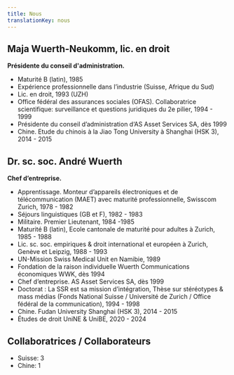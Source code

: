 ```yaml
---
title: Nous
translationKey: nous
---
```


## Maja Wuerth-Neukomm, lic. en droit

**Présidente du conseil d'administration.**

- Maturité B (latin), 1985
- Expérience professionnelle dans l’industrie (Suisse, Afrique du Sud)
- Lic. en droit, 1993 (UZH)
- Office fédéral des assurances sociales (OFAS). Collaboratrice scientifique: surveillance et questions juridiques du 2e pilier, 1994 - 1999
- Présidente du conseil d’administration d‘AS Asset Services SA, dès 1999
- Chine. Etude du chinois à la Jiao Tong University à Shanghai (HSK 3), 2014 - 2015

## Dr. sc. soc. André Wuerth

**Chef d’entreprise.**

- Apprentissage. Monteur d’appareils électroniques et de télécommunication (MAET) avec maturité professionnelle, Swisscom Zurich, 1978 - 1982
- Séjours linguistiques (GB et F),  1982 - 1983
- Militaire. Premier Lieutenant, 1984 -1985
- Maturité B (latin), Ecole cantonale de maturité pour adultes à Zurich, 1985 - 1988
- Lic. sc. soc. empiriques & droit international et européen à Zurich, Genève et Leipzig, 1988 - 1993 
- UN-Mission Swiss Medical Unit en Namibie, 1989
- Fondation de la raison individuelle Wuerth Communications économiques WWK, dès 1994
- Chef d’entreprise. AS Asset Services SA, dès 1999
- Doctorat : La SSR est sa mission d’intégration, Thèse sur stéréotypes & mass médias (Fonds National Suisse / Université de Zurich / Office fédéral de la communication), 1994 - 1998
- Chine. Fudan University Shanghai (HSK 3), 2014 - 2015
- Études de droit UniNE & UniBE, 2020 - 2024

## Collaboratrices / Collaborateurs

- Suisse: 3
- Chine: 1
